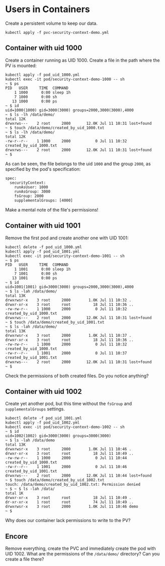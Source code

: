 # Users in Containers

Create a persistent volume to keep our data.

```
kubectl apply -f pvc-security-context-demo.yml
```

## Container with uid 1000

Create a container running as UID 1000. Create a file in the path where the PV
is mounted:

```
kubectl apply -f pod_uid_1000.yml
kubectl exec -it pod/security-context-demo-1000 -- sh
~ $ ps
PID   USER     TIME  COMMAND
    1 1000      0:00 sleep 1h
    7 1000      0:00 sh
   13 1000      0:00 ps
~ $ id
uid=1000(1000) gid=3000(3000) groups=2000,3000(3000),4000
~ $ ls -lh /data/demo/
total 12K
drwxrws---    2 root     2000       12.0K Jul 11 10:31 lost+found
~ $ touch /data/demo/created_by_uid_1000.txt
~ $ ls -lh /data/demo/
total 12K
-rw-r--r--    1 1000     2000           0 Jul 11 10:32 created_by_uid_1000.txt
drwxrws---    2 root     2000       12.0K Jul 11 10:31 lost+found
~ $
```

As can be seen, the file belongs to the uid `1000` and the group `2000`, as
specified by the pod's specification:

```
spec:
  securityContext:
    runAsUser: 1000
    runAsGroup: 3000
    fsGroup: 2000
    supplementalGroups: [4000]
```

Make a mental note of the file's permissions!

## Container with uid 1001

Remove the first pod and create another one with UID 1001:

```
kubectl delete -f pod_uid_1000.yml
kubectl apply -f pod_uid_1001.yml
kubectl exec -it pod/security-context-demo-1001 -- sh
~ $ ps
PID   USER     TIME  COMMAND
    1 1001      0:00 sleep 1h
    7 1001      0:00 sh
   13 1001      0:00 ps
~ $ id
uid=1001(1001) gid=3000(3000) groups=2000,3000(3000),4000
~ $ ls -lah /data/demo/
total 13K
drwxrwsr-x    3 root     2000        1.0K Jul 11 10:32 .
drwxr-xr-x    3 root     root          18 Jul 11 10:36 ..
-rw-rw-r--    1 1000     2000           0 Jul 11 10:32 created_by_uid_1000.txt
drwxrws---    2 root     2000       12.0K Jul 11 10:31 lost+found
~ $ touch /data/demo/created_by_uid_1001.txt
~ $ ls -lah /data/demo/
total 13K
drwxrwsr-x    3 root     2000        1.0K Jul 11 10:37 .
drwxr-xr-x    3 root     root          18 Jul 11 10:36 ..
-rw-rw-r--    1 1000     2000           0 Jul 11 10:32 created_by_uid_1000.txt
-rw-r--r--    1 1001     2000           0 Jul 11 10:37 created_by_uid_1001.txt
drwxrws---    2 root     2000       12.0K Jul 11 10:31 lost+found
~ $
```

Check the permissions of both created files. Do you notice anything?

## Container with uid 1002

Create yet another pod, but this time without the `fsGroup` and
`supplementalGroups` settings.

```
kubectl delete -f pod_uid_1001.yml
kubectl apply -f pod_uid_1002.yml
kubectl exec -it pod/security-context-demo-1002 -- sh
~ $ id
uid=1002(1002) gid=3000(3000) groups=3000(3000)
~ $ ls -lah /data/demo
total 13K
drwxrwsr-x    3 root     2000        1.0K Jul 11 10:46 .
drwxr-xr-x    3 root     root          18 Jul 11 10:49 ..
-rw-rw-r--    1 1000     2000           0 Jul 11 10:44 created_by_uid_1000.txt
-rw-r--r--    1 1001     2000           0 Jul 11 10:46 created_by_uid_1001.txt
drwxrws---    2 root     2000       12.0K Jul 11 10:44 lost+found
~ $ touch /data/demo/created_by_uid_1002.txt
touch: /data/demo/created_by_uid_1002.txt: Permission denied
~ $ ~ $ ls -lah /data/
total 1K
drwxr-xr-x    3 root     root          18 Jul 11 10:49 .
dr-xr-xr-x    1 root     root          74 Jul 11 10:49 ..
drwxrwsr-x    3 root     2000        1.0K Jul 11 10:46 demo
~ $
```

Why does our container lack permissions to write to the PV?

## Encore

Remove everything, create the PVC and immediately create the pod with UID 1002.
What are the permissions of the `/data/demo/` directory? Can you create a file
there?
